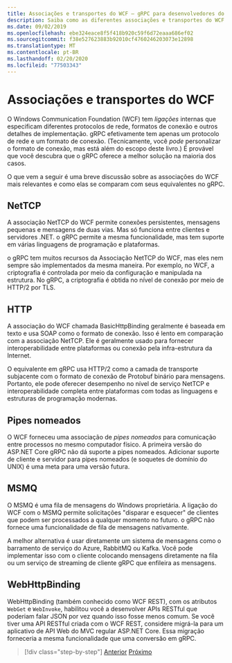 ```yaml
---
title: Associações e transportes do WCF – gRPC para desenvolvedores do WCF
description: Saiba como as diferentes associações e transportes do WCF se comparam ao gRPC.
ms.date: 09/02/2019
ms.openlocfilehash: ebe324eace8f5f418b920c59f6d72eaaa686ef02
ms.sourcegitcommit: f38e527623883b92010cf4760246203073e12898
ms.translationtype: MT
ms.contentlocale: pt-BR
ms.lasthandoff: 02/20/2020
ms.locfileid: "77503343"
---
```

# <a name="wcf-bindings-and-transports"></a>Associações e transportes do WCF

O Windows Communication Foundation (WCF) tem *ligações* internas que especificam diferentes protocolos de rede, formatos de conexão e outros detalhes de implementação. gRPC efetivamente tem apenas um protocolo de rede e um formato de conexão. (Tecnicamente, você *pode* personalizar o formato de conexão, mas está além do escopo deste livro.) É provável que você descubra que o gRPC oferece a melhor solução na maioria dos casos. 

O que vem a seguir é uma breve discussão sobre as associações do WCF mais relevantes e como elas se comparam com seus equivalentes no gRPC.

## <a name="nettcp"></a>NetTCP

A associação NetTCP do WCF permite conexões persistentes, mensagens pequenas e mensagens de duas vias. Mas só funciona entre clientes e servidores .NET. o gRPC permite a mesma funcionalidade, mas tem suporte em várias linguagens de programação e plataformas. 

o gRPC tem muitos recursos da Associação NetTCP do WCF, mas eles nem sempre são implementados da mesma maneira. Por exemplo, no WCF, a criptografia é controlada por meio da configuração e manipulada na estrutura. No gRPC, a criptografia é obtida no nível de conexão por meio de HTTP/2 por TLS.

## <a name="http"></a>HTTP

A associação do WCF chamada BasicHttpBinding geralmente é baseada em texto e usa SOAP como o formato de conexão. Isso é lento em comparação com a associação NetTCP. Ele é geralmente usado para fornecer interoperabilidade entre plataformas ou conexão pela infra-estrutura da Internet. 

O equivalente em gRPC usa HTTP/2 como a camada de transporte subjacente com o formato de conexão de Protobuf binário para mensagens. Portanto, ele pode oferecer desempenho no nível de serviço NetTCP e interoperabilidade completa entre plataformas com todas as linguagens e estruturas de programação modernas.

## <a name="named-pipes"></a>Pipes nomeados

O WCF forneceu uma associação de *pipes nomeados* para comunicação entre processos no mesmo computador físico. A primeira versão do ASP.NET Core gRPC não dá suporte a pipes nomeados. Adicionar suporte de cliente e servidor para pipes nomeados (e soquetes de domínio do UNIX) é uma meta para uma versão futura.

## <a name="msmq"></a>MSMQ

O MSMQ é uma fila de mensagens do Windows proprietária. A ligação do WCF com o MSMQ permite solicitações "disparar e esquecer" de clientes que podem ser processados a qualquer momento no futuro. o gRPC não fornece uma funcionalidade de fila de mensagens nativamente. 

A melhor alternativa é usar diretamente um sistema de mensagens como o barramento de serviço do Azure, RabbitMQ ou Kafka. Você pode implementar isso com o cliente colocando mensagens diretamente na fila ou um serviço de streaming de cliente gRPC que enfileira as mensagens.

## <a name="webhttpbinding"></a>WebHttpBinding

WebHttpBinding (também conhecido como WCF REST), com os atributos `WebGet` e `WebInvoke`, habilitou você a desenvolver APIs RESTful que poderiam falar JSON por vez quando isso fosse menos comum. Se você tiver uma API RESTful criada com o WCF REST, considere migrá-la para um aplicativo de API Web do MVC regular ASP.NET Core. Essa migração forneceria a mesma funcionalidade que uma conversão em gRPC.

>[!div class="step-by-step"]
>[Anterior](wcf-endpoints-grpc-methods.md)
>[Próximo](rpc-types.md)
